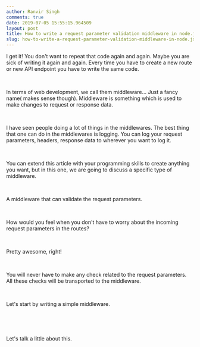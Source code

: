 ```yaml
---
author: Ranvir Singh
comments: true
date: 2019-07-05 15:55:15.964509
layout: post
title: How to write a request parameter validation middleware in node.js
slug: how-to-write-a-request-parameter-validation-middleware-in-node.js
---
```

I get it! You don't want to repeat that code again and again. Maybe you are sick of writing it again and again. Every time you have to create a new route or new API endpoint you have to write the same code.

&nbsp;

In terms of web development, we call them middleware... Just a fancy name( makes sense though). Middleware is something which is used to make changes to request or response data.

&nbsp;

I have seen people doing a lot of things in the middlewares.&nbsp;The best thing that one can do in the middlewares is logging. You can log your request parameters, headers, response data to wherever you want to log it.

&nbsp;

You can extend this article with your programming skills to create anything you want, but in this one, we are going to discuss a specific type of middleware.&nbsp;

&nbsp;

A middleware that can validate the request parameters.

&nbsp;

How would you feel when you don't have to worry about the incoming request parameters in the routes?

&nbsp;

Pretty awesome, right!

&nbsp;

You will never have to make any check related to the request parameters. All these checks will be transported to the middleware.

&nbsp;

Let's start by writing a simple middleware.

&nbsp;

<script src="https://gist.github.com/singh1114/766113f61c4f61b8357e4ff0223ec3c1.js"></script>

&nbsp;

Let's talk a little about this.